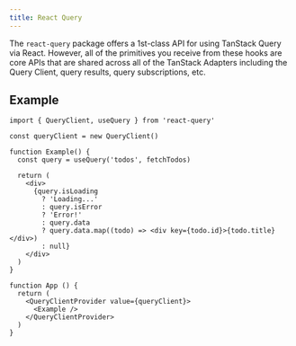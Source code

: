 ```yaml
---
title: React Query
---
```


The `react-query` package offers a 1st-class API for using TanStack Query via React. However, all of the primitives you receive from these hooks are core APIs that are shared across all of the TanStack Adapters including the Query Client, query results, query subscriptions, etc.

## Example

```tsx
import { QueryClient, useQuery } from 'react-query'

const queryClient = new QueryClient()

function Example() {
  const query = useQuery('todos', fetchTodos)

  return (
    <div>
      {query.isLoading
        ? 'Loading...'
        : query.isError
        ? 'Error!'
        : query.data
        ? query.data.map((todo) => <div key={todo.id}>{todo.title}</div>)
        : null}
    </div>
  )
}

function App () {
  return (
    <QueryClientProvider value={queryClient}>
      <Example />
    </QueryClientProvider>
  )
}
```
